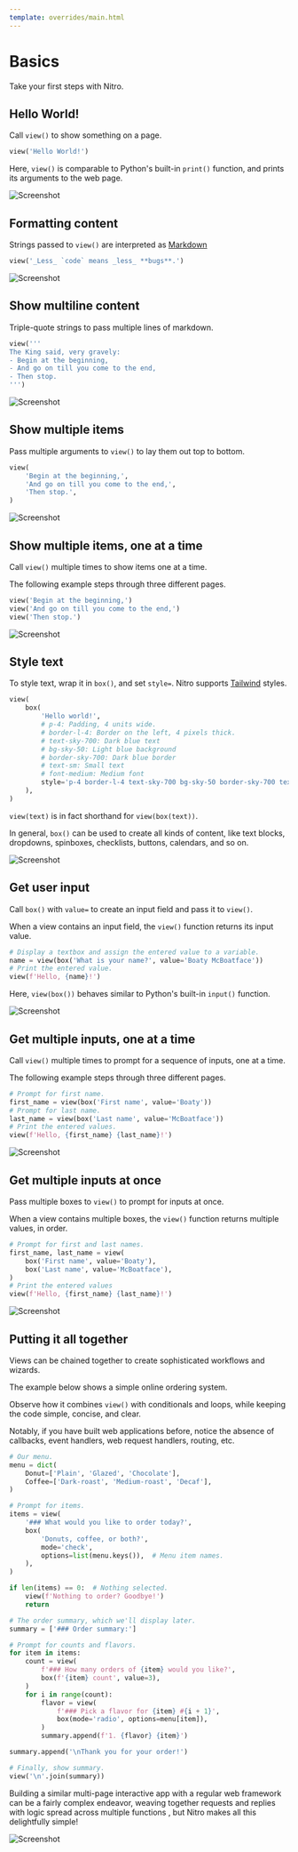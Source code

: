```yaml
---
template: overrides/main.html
---
```

# Basics

Take your first steps with Nitro.

## Hello World!

Call `view()` to show something on a page.


```py
view('Hello World!')
```


Here, `view()` is comparable to Python's built-in `print()` function,
and prints its arguments to the web page.


![Screenshot](assets/screenshots/hello_world.png)


## Formatting content

Strings passed to `view()` are interpreted as
[Markdown](https://github.github.com/gfm/)


```py
view('_Less_ `code` means _less_ **bugs**.')
```


![Screenshot](assets/screenshots/format_content.png)


## Show multiline content

Triple-quote strings to pass multiple lines of markdown.


```py
view('''
The King said, very gravely:
- Begin at the beginning,
- And go on till you come to the end,
- Then stop.
''')
```


![Screenshot](assets/screenshots/format_multiline_content.png)


## Show multiple items

Pass multiple arguments to `view()` to lay them out top to bottom.


```py
view(
    'Begin at the beginning,',
    'And go on till you come to the end,',
    'Then stop.',
)
```


![Screenshot](assets/screenshots/display_multiple.png)


## Show multiple items, one at a time

Call `view()` multiple times to show items one at a time.

The following example steps through three different pages.


```py
view('Begin at the beginning,')
view('And go on till you come to the end,')
view('Then stop.')
```


![Screenshot](assets/screenshots/sequence_views.png)


## Style text

To style text, wrap it in `box()`, and set `style=`. Nitro supports [Tailwind](https://tailwindcss.com/) styles.


```py
view(
    box(
        'Hello world!',
        # p-4: Padding, 4 units wide.
        # border-l-4: Border on the left, 4 pixels thick.
        # text-sky-700: Dark blue text
        # bg-sky-50: Light blue background
        # border-sky-700: Dark blue border
        # text-sm: Small text
        # font-medium: Medium font
        style='p-4 border-l-4 text-sky-700 bg-sky-50 border-sky-700 text-sm font-medium',
    ),
)
```


`view(text)` is in fact shorthand for `view(box(text))`.

In general, `box()` can be used to create all kinds of content, like text blocks, dropdowns,
spinboxes, checklists, buttons, calendars, and so on.


![Screenshot](assets/screenshots/style_text.png)


## Get user input

Call `box()` with `value=` to create an input field and pass it to `view()`.

When a view contains an input field, the `view()` function returns its input value.


```py
# Display a textbox and assign the entered value to a variable.
name = view(box('What is your name?', value='Boaty McBoatface'))
# Print the entered value.
view(f'Hello, {name}!')
```


Here, `view(box())` behaves similar to Python's built-in `input()` function.


![Screenshot](assets/screenshots/get_input.png)


## Get multiple inputs, one at a time

Call `view()` multiple times to prompt for a sequence of inputs, one at a time.

The following example steps through three different pages.


```py
# Prompt for first name.
first_name = view(box('First name', value='Boaty'))
# Prompt for last name.
last_name = view(box('Last name', value='McBoatface'))
# Print the entered values.
view(f'Hello, {first_name} {last_name}!')
```


![Screenshot](assets/screenshots/sequence_inputs.png)


## Get multiple inputs at once

Pass multiple boxes to `view()` to prompt for inputs at once.

When a view contains multiple boxes, the `view()` function returns multiple values, in order.


```py
# Prompt for first and last names.
first_name, last_name = view(
    box('First name', value='Boaty'),
    box('Last name', value='McBoatface'),
)
# Print the entered values
view(f'Hello, {first_name} {last_name}!')
```


![Screenshot](assets/screenshots/accept_multiple_inputs.png)


## Putting it all together

Views can be chained together to create sophisticated workflows and wizards.

The example below shows a simple online ordering system.

Observe how it combines `view()` with conditionals and loops, while keeping the code
simple, concise, and clear.

Notably, if you have built web applications before, notice the absence of callbacks, event handlers,
web request handlers, routing, etc.


```py
# Our menu.
menu = dict(
    Donut=['Plain', 'Glazed', 'Chocolate'],
    Coffee=['Dark-roast', 'Medium-roast', 'Decaf'],
)

# Prompt for items.
items = view(
    '### What would you like to order today?',
    box(
        'Donuts, coffee, or both?',
        mode='check',
        options=list(menu.keys()),  # Menu item names.
    ),
)

if len(items) == 0:  # Nothing selected.
    view(f'Nothing to order? Goodbye!')
    return

# The order summary, which we'll display later.
summary = ['### Order summary:']

# Prompt for counts and flavors.
for item in items:
    count = view(
        f'### How many orders of {item} would you like?',
        box(f'{item} count', value=3),
    )
    for i in range(count):
        flavor = view(
            f'### Pick a flavor for {item} #{i + 1}',
            box(mode='radio', options=menu[item]),
        )
        summary.append(f'1. {flavor} {item}')

summary.append('\nThank you for your order!')

# Finally, show summary.
view('\n'.join(summary))
```


Building a similar multi-page interactive app with a regular web framework can be
a fairly complex endeavor, weaving together requests and replies with logic spread across
multiple functions , but Nitro makes all this delightfully simple!


![Screenshot](assets/screenshots/dunk_your_donuts.png)
